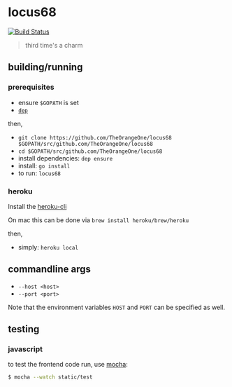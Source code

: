 # locus68
[![Build Status](https://travis-ci.org/TheOrangeOne/locus68.svg?branch=master)](https://travis-ci.org/TheOrangeOne/locus68)
> third time's a charm

## building/running

### prerequisites
- ensure `$GOPATH` is set
- [`dep`](https://golang.github.io/dep/docs/installation.html)

then,

- `git clone https://github.com/TheOrangeOne/locus68 $GOPATH/src/github.com/TheOrangeOne/locus68`
- `cd $GOPATH/src/github.com/TheOrangeOne/locus68`
- install dependencies: `dep ensure`
- install: `go install`
- to run: `locus68`

### heroku
Install the [heroku-cli](https://devcenter.heroku.com/articles/heroku-cli#download-and-install)

On mac this can be done via `brew install heroku/brew/heroku`

then,

- simply: `heroku local`

## commandline args
- `--host <host>`
- `--port <port>`

Note that the environment variables `HOST` and `PORT` can be specified as well.

## testing

### javascript

to test the frontend code run, use [mocha](https://mochajs.org/):

```sh
$ mocha --watch static/test
```
